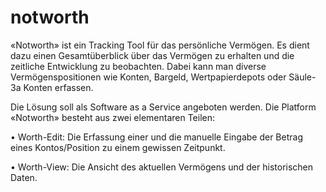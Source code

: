 # notworth
«Notworth» ist ein Tracking Tool für das persönliche Vermögen. Es dient dazu einen Gesamtüberblick über das Vermögen zu erhalten und die zeitliche Entwicklung zu beobachten. Dabei kann man diverse Vermögenspositionen wie Konten, Bargeld, Wertpapierdepots oder Säule-3a Konten erfassen. 

Die Lösung soll als Software as a Service angeboten werden. Die Platform «Notworth» besteht aus zwei elementaren Teilen:

•	Worth-Edit: Die Erfassung einer und die manuelle Eingabe der Betrag eines Kontos/Position zu einem gewissen Zeitpunkt.

•	Worth-View: Die Ansicht des aktuellen Vermögens und der historischen Daten.
